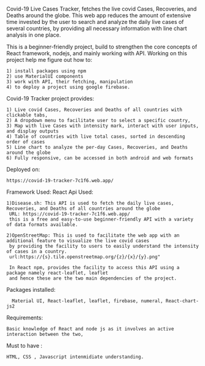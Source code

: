 Covid-19 Live Cases Tracker, fetches the live covid Cases, Recoveries, and Deaths around the globe.
This web app reduces the amount of extensive time invested by the user to search and analyze the daily live cases of several countries,
by providing all necessary information with line chart analysis in one place. 

This is a beginner-friendly project, build to strengthen the core concepts of React framework, nodejs, and mainly working with API.
Working on this project help me figure out how to:

    1) install packages using npm
    2) use MaterialUI components
    3) work with API, their fetching, manipulation
    4) to deploy a project using google firebase.


Covid-19 Tracker project provides: 

    1) Live covid Cases, Recoveries and Deaths of all countries with clickable tabs,
    2) A dropdown menu to facilitate user to select a specific country,
    3) Map with live Cases with intensity mark, interact with user inputs, and display outputs
    4) Table of countries with live total cases, sorted in descending order of cases
    5) Line chart to analyze the per-day Cases, Recoveries, and Deaths around the globe
    6) Fully responsive, can be accessed in both android and web formats

Deployed on: 
    
    https://covid-19-tracker-7c1f6.web.app/

Framework Used: React 
Api Used: 

    1)Disease.sh: This API is used to fetch the daily live cases, Recoveries, and Deaths of all countries around the globe
     URL: https://covid-19-tracker-7c1f6.web.app/
     this is a free and easy-to-use beginner-friendly API with a variety of data formats available.
      
    2)OpenStreetMap: This is used to facilitate the web app with an additional feature to visualize the live covid cases
     by providing the facility to users to easily understand the intensity of cases in a country.
     url:https://{s}.tile.openstreetmap.org/{z}/{x}/{y}.png"
     
     In React npm, provides the facility to access this API using a package namely react-leaflet, leaflet
     and hence these are the two main dependencies of the project.
    
Packages installed: 
      
      Material UI, React-leaflet, leaflet, firebase, numeral, React-chart-js2

Requirements:

    Basic knowledge of React and node js as it involves an active interaction between the two, 
Must to have :

    HTML, CSS , Javascript intenmidiate understanding.
